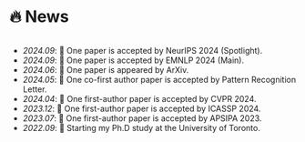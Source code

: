 # 🔥 News

<style>
  .scrollable {
    max-height: 260px; /* 设置最大高度 */
    overflow-y: scroll; /* 设置垂直滚动条 */
  }
</style>

<div class="scrollable">
  <ul>
  <li> <i>2024.09</i>: 🎉 One paper is accepted by NeurIPS 2024 (Spotlight). </li>
  <li> <i>2024.09</i>: 🎉 One paper is accepted by EMNLP 2024 (Main). </li>
  <li> <i>2024.06</i>: 🎉 One paper is appeared by ArXiv. </li>
  <li> <i>2024.05</i>: 🎉 One co-first author paper is accepted by Pattern Recognition Letter. </li>
  <li> <i>2024.04</i>: 🎉 One first-author paper is accepted by CVPR 2024. </li>
  <li> <i>2023.12</i>: 🎉 One first-author paper is accepted by ICASSP 2024. </li>
  <li> <i>2023.07</i>: 🎉 One first-author paper is accepted by APSIPA 2023. </li>
  <li> <i>2022.09</i>: 📖 Starting my Ph.D study at the University of Toronto. </li>
  </ul>
</div>
